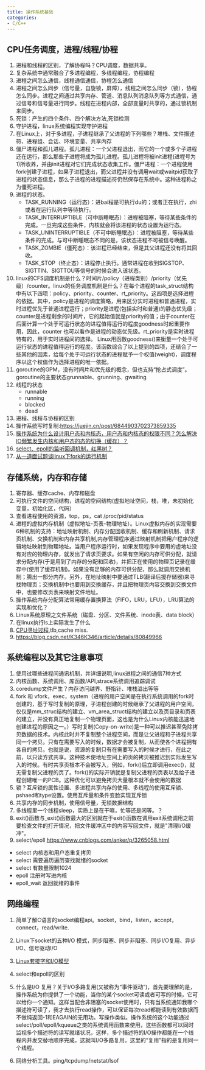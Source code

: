 ```yaml
---
title: 操作系统基础
categories: 
- C/C++
---
```



## CPU任务调度，进程/线程/协程
1. 进程和线程的区别，了解协程吗？CPU调度，数据共享。
2. 复杂系统中通常融合了多进程编程，多线程编程，协程编程
3. 进程之间怎么通信，线程通信通信，协程怎么通信
4. 进程之间怎么同步（信号量，自旋锁，屏障），线程之间怎么同步（锁），协程怎么同步。进程之间通过共享内存、管道、消息队列消息队列等方式通信，通过信号和信号量进行同步。线程在进程内部，全部变量时共享的，通过锁机制来同步。
5. 死锁：产生的四个条件、四个解决方法,死锁检测
6. 守护进程，linux系统编程实现守护进程
7. 在Linux上，对于多进程，子进程继承了父进程的下列哪些？堆栈、文件描述符、进程组、会话、环境变量、共享内存 
7. 僵尸进程和孤儿进程。孤儿进程：一个父进程退出，而它的一个或多个子进程还在运行，那么那些子进程将成为孤儿进程。孤儿进程将被init进程(进程号为1)所收养，并由init进程对它们完成状态收集工作。僵尸进程：一个进程使用fork创建子进程，如果子进程退出，而父进程并没有调用wait或waitpid获取子进程的状态信息，那么子进程的进程描述符仍然保存在系统中。这种进程称之为僵死进程。
8. 进程的状态。
	- TASK_RUNNING（运行态）：进bai程是可执行du的；或者正在执行，zhi或者在运行队列中等待执行。
	- TASK_INTERRUPTIBLE（可中断睡眠态）：进程被阻塞，等待某些条件的完成。一旦完成这些条件，内核就会将该进程的状态设置为运行态。
	- TASK_UNINTERRUPTIBLE（不可中断睡眠态）：进程被阻塞，等待某些条件的完成。与可中断睡眠态不同的是，该状态进程不可被信号唤醒。
	- TASK_ZOMBIE（僵死态）：该进程已经结束，但是其父进程还没有将其回收。
	- TASK_STOP（终止态）：进程停止执行。通常进程在收到SIGSTOP、SIGTTIN、SIGTTOU等信号的时候会进入该状态。
9. linux的CFS调度机制是什么？时间片/policy（进程类别）/priority（优先级）/counter。linux的任务调度机制是什么？在每个进程的task_struct结构中有以下四项：policy、priority、counter、rt_priority。这四项是选择进程的依据。其中，policy是进程的调度策略，用来区分实时进程和普通进程，实时进程优先于普通进程运行；priority是进程(包括实时和普通)的静态优先级；counter是进程剩余的时间片，它的起始值就是priority的值；由于counter在后面计算一个处于可运行状态的进程值得运行的程度goodness时起重要作用，因此，counter 也可以看作是进程的动态优先级。rt_priority是实时进程特有的，用于实时进程间的选择。 Linux用函数goodness()来衡量一个处于可运行状态的进程值得运行的程度。该函数综合了以上提到的四项，还结合了一些其他的因素，给每个处于可运行状态的进程赋予一个权值(weight)，调度程序以这个权值作为选择进程的唯一依据。
10. goroutine的GPM，没有时间片和优先级的概念，但也支持“抢占式调度”。 goroutine的主要状态grunnable、grunning、gwaiting
11. 线程的状态
	- runnable
	- running
	- blocked
	- dead
12. 进程、线程与协程的区别
13. 操作系统写时复制:https://juejin.cn/post/6844903702373859335
14. [操作系统为什么设计用户态和内核态，用户态和内核态的权限不同？怎么解决IO频繁发生内核和用户态的态的切换（缓存）？](https://imageslr.github.io/2020/07/07/user-mode-kernel-mode.html)
15. [select、epoll的监听回调机制，红黑树？](https://www.jianshu.com/p/31cdfd6f5a48)
16. [从一道面试题谈linux下fork的运行机制](https://www.cnblogs.com/leoo2sk/archive/2009/12/11/talk-about-fork-in-linux.html)


## 存储系统，内存和存储
1. 寄存器、缓存cache、内存和磁盘
2. 可执行文件的空间结构，进程的空间结构(虚拟地址空间，栈，堆，未初始化变量，初始化区，代码）
3. 查看进程使用的资源，top，ps，cat /proc/pid/status 
4. 进程的虚拟内存机制（虚拟地址-页表-物理地址）。Linux虚拟内存的实现需要6种机制的支持：地址映射机制、内存分配回收机制、缓存和刷新机制、请求页机制、交换机制和内存共享机制,内存管理程序通过映射机制把用户程序的逻辑地址映射到物理地址。当用户程序运行时，如果发现程序中要用的虚地址没有对应的物理内存，就发出了请求页要求。如果有空闲的内存可供分配，就请求分配内存(于是用到了内存的分配和回收)，并把正在使用的物理页记录在缓存中(使用了缓存机制)。如果没有足够的内存可供分配，那么就调用交换机制；腾出一部分内存。另外，在地址映射中要通过TLB(翻译后援存储器)来寻找物理页；交换机制中也要用到交换缓存，并且把物理页内容交换到交换文件中，也要修改页表来映射文件地址。
5. 操作系统内存分配算法常用缓存置换算法（FIFO，LRU，LFU），LRU算法的实现和优化？
6. Linux系统原理之文件系统（磁盘、分区、文件系统、inode表、data block）
7. 在linux执行ls上实际发生了什么
8. [CPU寻址过程](http://www.ssdfans.com/?p=105901),tlb,cache miss.
9. https://blog.csdn.net/K346K346/article/details/80849966

## 系统编程以及其它注意事项
1. 使用过哪些进程间通讯机制，并详细说明,linux进程之间的通信7种方式
2. 内核函数、系统调用、库函数/API,strace系统调用追踪调试
3. coredump文件产生？内存访问越界、野指针、堆栈溢出等等
4. fork 和 vfork，exec，system（进程的用户空间是在执行系统调用的fork时创建的，基于写时复制的原理，子进程创建的时候继承了父进程的用户空间，仅仅是mm_struc结构的建立、vm_area_struct结构的建立以及页目录和页表的建立，并没有真正地复制一个物理页面，这也是为什么Linux内核能迅速地创建进程的原因之一。）写时复制(Copy-on-write)是一种可以推迟甚至免除拷贝数据的技术。内核此时并不复制整个进程空间，而是让父进程和子进程共享同一个拷贝。只有在需要写入的时候，数据才会被复制，从而使各个进程拥有各自的拷贝。也就是说，资源的复制只有在需要写入的时候才进行，在此之前，以只读方式共享。这种技术使地址空间上的页的拷贝被推迟到实际发生写入的时候。有时共享页根本不会被写入，例如，fork()后立即调用exec()，就无需复制父进程的页了。fork()的实际开销就是复制父进程的页表以及给子进程创建唯一的PCB。这种优化可以避免拷贝大量根本就不会使用的数据
5. 锁？互斥锁的属性设置、多进程共享内存的使用、多线程的使用互斥锁、pshaed和type设置。使用互斥量和条件变脸实现互斥锁 
6. 共享内存的同步机制，使用信号量，无锁数据结构 
7.	多线程里一个线程sleep，实质上是在干嘛，忙等还是闲等。？
8.	exit()函数与_exit()函数最大的区别就在于exit()函数在调用exit系统调用之前要检查文件的打开情况，把文件缓冲区中的内容写回文件，就是"清理I/O缓冲"。
9.  select/epoll https://www.cnblogs.com/anker/p/3265058.html
- select 内核态和用户态重复拷贝
- select 需要遍历遍历查找就绪的socket
- select 有数量限制1024
- epoll 注册时写进内核
- epoll_wait 返回就绪的事件


## 网络编程
1.	简单了解C语言的socket编程api。socket，bind，listen，accept，connect，read/write.
2.	Linux下socket的五种I/O 模式，同步阻塞、同步非阻塞、同步I/O复用、异步I/O、信号驱动I/O
3.	[Linux套接字和I/O模型](https://www.cnblogs.com/wxquare/archive/2004/01/13/6802078.html)
4.	select和epoll的区别
5.	什么是I/O 复用？关于I/O多路复用(又被称为“事件驱动”)，首先要理解的是，操作系统为你提供了一个功能，当你的某个socket可读或者可写的时候，它可以给你一个通知。这样当配合非阻塞的socket使用时，只有当系统通知我哪个描述符可读了，我才去执行read操作，可以保证每次read都能读到有效数据而不做纯返回-1和EAGAIN的无用功。写操作类似。操作系统的这个功能通过select/poll/epoll/kqueue之类的系统调用函数来使用，这些函数都可以同时监视多个描述符的读写就绪状况，这样，多个描述符的I/O操作都能在一个线程内并发交替地顺序完成，这就叫I/O多路复用，这里的“复用”指的是复用同一个线程。

6.	网络分析工具。ping/tcpdump/netstat/lsof
